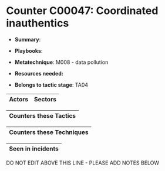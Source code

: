 # Counter C00047: Coordinated inauthentics

* **Summary**: 

* **Playbooks**: 

* **Metatechnique**: M008 - data pollution

* **Resources needed:** 

* **Belongs to tactic stage**: TA04


| Actors | Sectors |
| ------ | ------- |



| Counters these Tactics |
| ---------------------- |



| Counters these Techniques |
| ------------------------- |



| Seen in incidents |
| ----------------- |


DO NOT EDIT ABOVE THIS LINE - PLEASE ADD NOTES BELOW